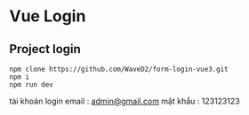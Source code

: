 # Vue Login

## Project login

```
npm clone https://github.com/WaveD2/form-login-vue3.git
npm i
npm run dev
```

tài khoản login 
email : admin@gmail.com
mật khẩu : 123123123

